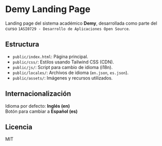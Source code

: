 # Demy Landing Page

Landing page del sistema académico **Demy**, desarrollada como parte del curso `1ASI0729 - Desarrollo de Aplicaciones Open Source`.

## Estructura
- `public/index.html`: Página principal.
- `public/css/`: Estilos usando Tailwind CSS (CDN).
- `public/js/`: Script para cambio de idioma (i18n).
- `public/locales/`: Archivos de idioma (`en.json`, `es.json`).
- `public/assets/`: Imágenes y recursos utilizados.

## Internacionalización
Idioma por defecto: **Inglés (en)**  
Botón para cambiar a **Español (es)**

## Licencia
MIT
